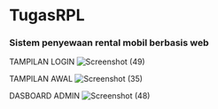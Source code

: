# TugasRPL

### Sistem penyewaan rental mobil berbasis web

TAMPILAN LOGIN
![Screenshot (49)](https://github.com/faizdzakiramadhani/TugasRPL/assets/115913915/9e629922-cb0c-4109-9cc9-5e792b88977f)

TAMPILAN AWAL
![Screenshot (35)](https://github.com/faizdzakiramadhani/TugasRPL/assets/115913915/ad306b9c-499f-435d-a6c2-30d938591fab)

DASBOARD ADMIN
![Screenshot (48)](https://github.com/faizdzakiramadhani/TugasRPL/assets/115913915/d9ddfd17-e738-4f30-bdda-5b50b33ea82c)
